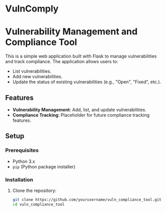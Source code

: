 # VulnComply
# Vulnerability Management and Compliance Tool

This is a simple web application built with Flask to manage vulnerabilities and track compliance. The application allows users to:

- List vulnerabilities.
- Add new vulnerabilities.
- Update the status of existing vulnerabilities (e.g., "Open", "Fixed", etc.).

## Features

- **Vulnerability Management**: Add, list, and update vulnerabilities.
- **Compliance Tracking**: Placeholder for future compliance tracking features.

## Setup

### Prerequisites

- Python 3.x
- `pip` (Python package installer)

### Installation

1. Clone the repository:
   ```bash
   git clone https://github.com/yourusername/vuln_compliance_tool.git
   cd vuln_compliance_tool
